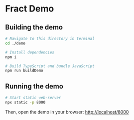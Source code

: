 # Fract Demo

## Building the demo

```sh
# Navigate to this directory in terminal
cd ./demo

# Install dependencies
npm i

# Build TypeScript and bundle JavaScript
npm run buildDemo
```

## Running the demo

```sh
# Start static web-server
npx static -p 8000 
```

Then, open the demo in your browser:
[http://localhost/8000](http://localhost/8000)